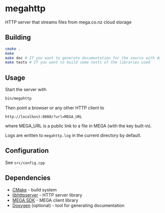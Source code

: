 megahttp
========
HTTP server that streams files from mega.co.nz cloud storage

Building
--------
```bash
cmake .
make
make doc # If you want to generate documentation for the source with doxygen
make tests # If you want to build some tests of the libraries used
```

Usage
-----
Start the server with
```bash
bin/megahttp
```
Then point a browser or any other HTTP client to
```
http://localhost:8080/?url=MEGA_URL
```
where MEGA_URL is a public link to a file in MEGA (with the key built-in).

Logs are written to `megahttp.log` in the current directory by default.

Configuration
-------------
See `src/config.cpp`

Dependencies
------------

* [CMake](http://www.cmake.org/) - build system
* [libhttpserver](https://github.com/etr/libhttpserver) - HTTP server library
* [MEGA SDK](https://github.com/meganz/sdk) - MEGA client library
* [Doxygen](http://www.stack.nl/~dimitri/doxygen/) (optional) - tool for
generating documentation
